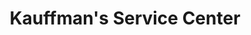 ---
title: "Kauffman's Service Center"
url: /newport/kauffmans-service-center/
shop: Autowerkstatt
---
